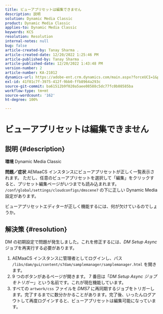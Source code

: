 ```yaml
---
title: ビューアプリセットは編集できません
description: 説明
solution: Dynamic Media Classic
product: Dynamic Media Classic
applies-to: Dynamic Media Classic
keywords: KCS
resolution: Resolution
internal-notes: null
bug: false
article-created-by: Tanay Sharma .
article-created-date: 12/20/2022 1:25:46 PM
article-published-by: Tanay Sharma .
article-published-date: 12/20/2022 1:43:48 PM
version-number: 2
article-number: KA-21012
dynamics-url: https://adobe-ent.crm.dynamics.com/main.aspx?forceUCI=1&pagetype=entityrecord&etn=knowledgearticle&id=9da4f4ca-6980-ed11-81ac-6045bd006239
exl-id: 41f01c7f-3975-412f-9bb0-ffb8964a293c
source-git-commit: ba61512b9f020a5aee08588c5dc77fc0b08585ba
workflow-type: tm+mt
source-wordcount: '162'
ht-degree: 100%

---
```


# ビューアプリセットは編集できません

## 説明 {#description}

<b>環境</b>
Dynamic Media Classic


<b>問題／症状</b>
AEMaaCS インスタンスにビューアプリセットが正しく一覧表示されます。
ただし、任意のビューアプリセットを選択して「編集」をクリックすると、プリセット編集ページがいつまでも読み込まれます。
`/conf/global/settings/cloudconfigs/dmscene7` の下に正しい Dynamic Media 設定があります。

ビューアプリセットエディターが正しく機能するには、何が欠けているのでしょうか。


## 解決策 {#resolution}


DM の初期設定で問題が発生しました。これを修正するには、*DM Setup Async* ジョブを再実行する必要があります。

1. AEMaaCS インスタンスに管理者としてログインし、パス `/libs/dam/gui/content/s7dam/samplemanager/samplemanager.html` を開きます。
2. 9 つのボタンがあるページが開きます。 7 番目は「*DM Setup Async ジョブをトリガー*」という名前です。これが現在機能しています。
3. すべての `artwork/css` ファイルを *DMS7* に再同期するジョブをトリガーします。完了するまでに数分かかることがあります。完了後、いったんログアウトして再度ログインすると、ビューアプリセットは編集可能になっています。
